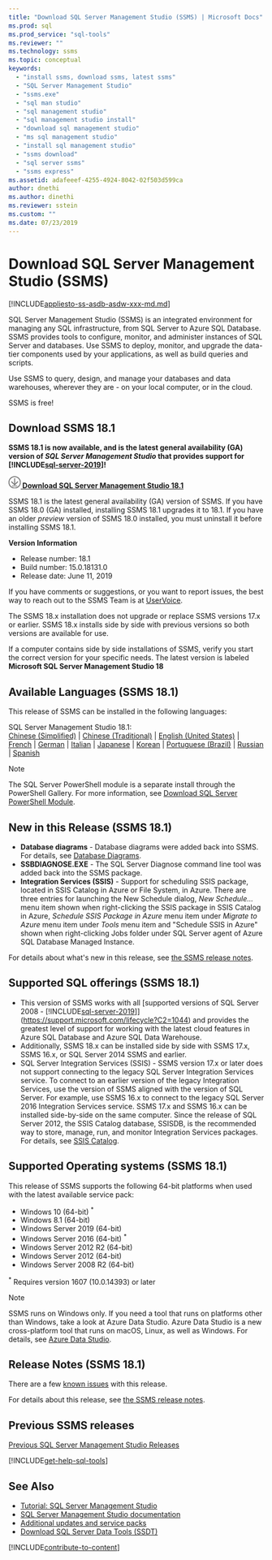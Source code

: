 ```yaml
---
title: "Download SQL Server Management Studio (SSMS) | Microsoft Docs"
ms.prod: sql
ms.prod_service: "sql-tools"
ms.reviewer: ""
ms.technology: ssms
ms.topic: conceptual
keywords: 
  - "install ssms, download ssms, latest ssms"
  - "SQL Server Management Studio"
  - "ssms.exe"
  - "sql man studio"
  - "sql management studio"
  - "sql management studio install"
  - "download sql management studio"
  - "ms sql management studio"
  - "install sql management studio"
  - "ssms download"
  - "sql server ssms"
  - "ssms express"
ms.assetid: adafeeef-4255-4924-8042-02f503d599ca
author: dnethi
ms.author: dinethi
ms.reviewer: sstein
ms.custom: ""
ms.date: 07/23/2019
---
```


# Download SQL Server Management Studio (SSMS)

[!INCLUDE[appliesto-ss-asdb-asdw-xxx-md.md](../includes/appliesto-ss-asdb-asdw-xxx-md.md)]

SQL Server Management Studio (SSMS) is an integrated environment for managing any SQL infrastructure, from SQL Server to Azure SQL Database. SSMS provides tools to configure, monitor, and administer instances of SQL Server and databases. Use SSMS to deploy, monitor, and upgrade the data-tier components used by your applications, as well as build queries and scripts.

Use SSMS to query, design, and manage your databases and data warehouses, wherever they are - on your local computer, or in the cloud.

SSMS is free!

## Download SSMS 18.1

**SSMS 18.1 is now available, and is the latest general availability (GA) version of *SQL Server Management Studio* that provides support for [!INCLUDE[sql-server-2019](../includes/sssqlv15-md.md)]!**

**[![download](../ssdt/media/download.png) Download SQL Server Management Studio 18.1](https://go.microsoft.com/fwlink/?linkid=2094583)**

SSMS 18.1 is the latest general availability (GA) version of SSMS. If you have SSMS 18.0 (GA) installed, installing SSMS 18.1 upgrades it to 18.1. If you have an older *preview* version of SSMS 18.0 installed, you must uninstall it before installing SSMS 18.1.

**Version Information**

- Release number: 18.1<br>
- Build number: 15.0.18131.0<br>
- Release date: June 11, 2019

If you have comments or suggestions, or you want to report issues, the best way to reach out to the SSMS Team is at [UserVoice](https://aka.ms/sqlfeedback).

The SSMS 18.x installation does not upgrade or replace SSMS versions 17.x or earlier. SSMS 18.x installs side by side with previous versions so both versions are available for use.

If a computer contains side by side installations of SSMS, verify you start the correct version for your specific needs. The latest version is labeled **Microsoft SQL Server Management Studio 18**

## Available Languages (SSMS 18.1)

This release of SSMS can be installed in the following languages:

SQL Server Management Studio 18.1:<br>
[Chinese (Simplified)](https://go.microsoft.com/fwlink/?linkid=2094583&clcid=0x804) | [Chinese (Traditional)](https://go.microsoft.com/fwlink/?linkid=2094583&clcid=0x404) | [English (United States)](https://go.microsoft.com/fwlink/?linkid=2094583&clcid=0x409) | [French](https://go.microsoft.com/fwlink/?linkid=2094583&clcid=0x40c) | [German](https://go.microsoft.com/fwlink/?linkid=2094583&clcid=0x407) | [Italian](https://go.microsoft.com/fwlink/?linkid=2094583&clcid=0x410) | [Japanese](https://go.microsoft.com/fwlink/?linkid=2094583&clcid=0x411) | [Korean](https://go.microsoft.com/fwlink/?linkid=2094583&clcid=0x412) | [Portuguese (Brazil)](https://go.microsoft.com/fwlink/?linkid=2094583&clcid=0x416) | [Russian](https://go.microsoft.com/fwlink/?linkid=2094583&clcid=0x419) | [Spanish](https://go.microsoft.com/fwlink/?linkid=2094583&clcid=0x40a)

> [!NOTE]
> The SQL Server PowerShell module is a separate install through the PowerShell Gallery. For more information, see [Download SQL Server PowerShell Module](download-sql-server-ps-module.md).

## New in this Release (SSMS 18.1)

- **Database diagrams** - Database diagrams were added back into SSMS. For details, see [Database Diagrams](https://feedback.azure.com/forums/908035/suggestions/37507828).
- **SSBDIAGNOSE.EXE** - The SQL Server Diagnose command line tool was added back into the SSMS package.
- **Integration Services (SSIS)** - Support for scheduling SSIS package, located in SSIS Catalog in Azure or File System, in Azure. There are three entries for launching the New Schedule dialog, *New Schedule…* menu item shown when right-clicking the SSIS package in SSIS Catalog in Azure, *Schedule SSIS Package in Azure* menu item under *Migrate to Azure* menu item under *Tools* menu item and "Schedule SSIS in Azure" shown when right-clicking Jobs folder under SQL Server agent of Azure SQL Database Managed Instance.

For details about what's new in this release, see [the SSMS release notes](release-notes-ssms.md).

## Supported SQL offerings (SSMS 18.1)

* This version of SSMS works with all [supported versions of SQL Server 2008 - [!INCLUDE[sql-server-2019](../includes/sssqlv15-md.md)]](https://support.microsoft.com/lifecycle?C2=1044) and provides the greatest level of support for working with the latest cloud features in Azure SQL Database and Azure SQL Data Warehouse.
* Additionally, SSMS 18.x can be installed side by side with SSMS 17.x, SSMS 16.x, or SQL Server 2014 SSMS and earlier.
* SQL Server Integration Services (SSIS) - SSMS version 17.x or later does not support connecting to the legacy SQL Server Integration Services service. To connect to an earlier version of the legacy Integration Services, use the version of SSMS aligned with the version of SQL Server. For example, use SSMS 16.x to connect to the legacy SQL Server 2016 Integration Services service. SSMS 17.x and SSMS 16.x can be installed side-by-side on the same computer. Since the release of SQL Server 2012, the SSIS Catalog database, SSISDB, is the recommended way to store, manage, run, and monitor Integration Services packages. For details, see [SSIS Catalog](../integration-services/catalog/ssis-catalog.md).

## Supported Operating systems (SSMS 18.1)

This release of SSMS supports the following 64-bit platforms when used with the latest available service pack:

- Windows 10 (64-bit) <sup>*</sup>
- Windows 8.1 (64-bit)
- Windows Server 2019 (64-bit)
- Windows Server 2016 (64-bit) <sup>*</sup>
- Windows Server 2012 R2 (64-bit)
- Windows Server 2012 (64-bit)
- Windows Server 2008 R2 (64-bit)

<sup>*</sup> Requires version 1607 (10.0.14393) or later

> [!NOTE]
> SSMS runs on Windows only. If you need a tool that runs on platforms other than Windows, take a look at Azure Data Studio. Azure Data Studio is a new cross-platform tool that runs on macOS, Linux, as well as Windows. For details, see [Azure Data Studio](../azure-data-studio/what-is.md).

## Release Notes (SSMS 18.1)

There are a few [known issues](release-notes-ssms.md#known-issues-181) with this release.

For details about this release, see [the SSMS release notes](release-notes-ssms.md).

## Previous SSMS releases

[Previous SQL Server Management Studio Releases](../ssms/release-notes-ssms.md#previous-ssms-releases)

[!INCLUDE[get-help-sql-tools](../includes/paragraph-content/get-help-sql-tools.md)]

## See Also

- [Tutorial: SQL Server Management Studio](tutorials/tutorial-sql-server-management-studio.md)
- [SQL Server Management Studio documentation](sql-server-management-studio-ssms.md)
- [Additional updates and service packs](https://technet.microsoft.com/sqlserver/ff803383.aspx)
- [Download SQL Server Data Tools (SSDT)](../ssdt/download-sql-server-data-tools-ssdt.md)

[!INCLUDE[contribute-to-content](../includes/paragraph-content/contribute-to-content.md)]
